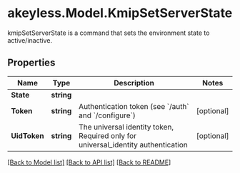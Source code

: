 # akeyless.Model.KmipSetServerState
kmipSetServerState is a command that sets the environment state to active/inactive.

## Properties

Name | Type | Description | Notes
------------ | ------------- | ------------- | -------------
**State** | **string** |  | 
**Token** | **string** | Authentication token (see &#x60;/auth&#x60; and &#x60;/configure&#x60;) | [optional] 
**UidToken** | **string** | The universal identity token, Required only for universal_identity authentication | [optional] 

[[Back to Model list]](../README.md#documentation-for-models) [[Back to API list]](../README.md#documentation-for-api-endpoints) [[Back to README]](../README.md)

